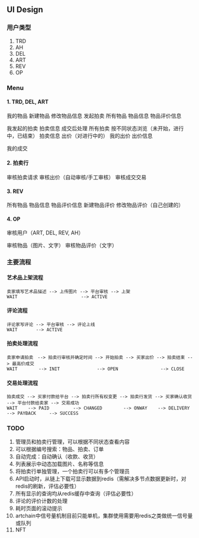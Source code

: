 ## UI Design

### 用户类型
1. TRD
2. AH
3. DEL
4. ART
5. REV
6. OP



### Menu

#### 1. TRD, DEL, ART

我的物品
	新建物品
	修改物品信息
	发起拍卖
所有物品
	物品信息
		物品评价信息

我发起的拍卖
	拍卖信息
	成交后处理
所有拍卖
	按不同状态浏览（未开始，进行中，已结束）
	拍卖信息
		出价（对进行中的）
我的出价
	出价信息

我的成交



#### 2. 拍卖行

审核拍卖请求
审核出价（自动审核/手工审核）
审核成交交易



#### 3. REV
所有物品
	物品信息
		物品评价信息
		新建物品评价
		修改物品评价（自己创建的）



#### 4. OP
审核用户（ART, DEL, REV, AH）

审核物品（图片、文字）
审核物品评价（文字）


### 主要流程

#### 艺术品上架流程

```
卖家填写艺术品描述 --> 上传图片 --> 平台审核 --> 上架
WAIT                        --> ACTIVE
```

#### 评论流程

```
评论家写评论 --> 平台审核 --> 评论上线
WAIT       --> ACTIVE
```

#### 拍卖处理流程

```
卖家申请拍卖　--> 拍卖行审核并确定时间 --> 开始拍卖 --> 买家出价 --> 拍卖结束 --> 最高价成交
WAIT        --> INIT              --> OPEN                --> CLOSE 
```


#### 交易处理流程

```
拍卖成交 --> 买家付款给平台 --> 拍卖行所有权变更 --> 拍卖行发货 --> 买家确认收货 --> 平台付款给卖家 --> 交易成功
WAIT    --> PAID         --> CHANGED        --> ONWAY    --> DELIVERY    --> PAYBACK     --> SUCCESS
```


### TODO
1. 管理员和拍卖行管理，可以根据不同状态查看内容
2. 可以根据编号搜索：物品、拍卖、订单
3. 自动完成：自动确认（收款、收货）
4. 列表展示中动态加载图片、名称等信息
5. 将拍卖行单独管理，一个拍卖行可以有多个管理员
6. API启动时，从链上下载可显示数据到redis（需解决多节点数据更新时，对redis的刷新，评估必要性）
7. 所有显示的查询均从redis缓存中查询（评估必要性）
8. 评论的评价计数的处理
9. 耗时页面的滚动提示
10. artchain中信号量机制目前只能单机，集群使用需要用redis之类做统一信号量或队列
11. NFT